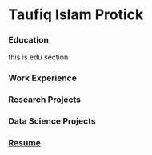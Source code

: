 # Taufiq Islam Protick

### Education
this is edu section

### Work Experience

### Research Projects

### Data Science Projects

### [Resume](https://github.com/TaufiqIslamProtick/taufiqislamprotick.github.io/blob/main/resume.pdf)
